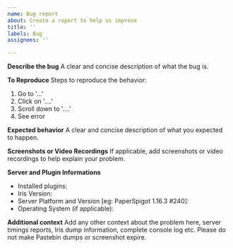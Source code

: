```yaml
---
name: Bug report
about: Create a report to help us improve
title: ''
labels: Bug
assignees: ''

---
```


**Describe the bug**
A clear and concise description of what the bug is.

**To Reproduce**
Steps to reproduce the behavior:
1. Go to '...'
2. Click on '....'
3. Scroll down to '....'
4. See error

**Expected behavior**
A clear and concise description of what you expected to happen.

**Screenshots or Video Recordings**
If applicable, add screenshots or video recordings to help explain your problem.

**Server and Plugin Informations**
 - Installed plugins:
 - Iris Version:
 - Server Platform and Version [eg: PaperSpigot 1.16.3 #240]:
 - Operating System (if applicable):

**Additional context**
Add any other context about the problem here, server timings reports, Iris dump information, complete console log etc. Please do not make Pastebin dumps or screenshot expire.
